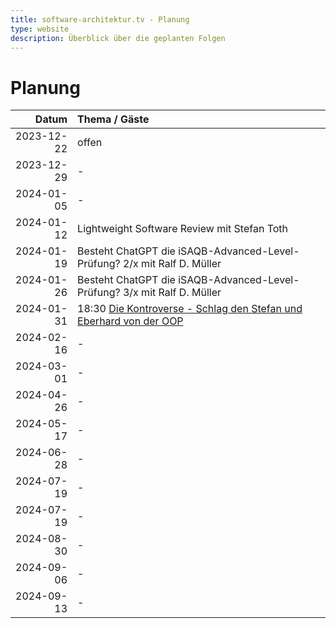 ```yaml
---
title: software-architektur.tv - Planung
type: website
description: Überblick über die geplanten Folgen
---
```


# Planung

| Datum      | Thema / Gäste                             |
|-----------:|:------------------------------------------|
| 2023-12-22 | offen |
| 2023-12-29 | - |
| 2024-01-05 | - |
| 2024-01-12 | Lightweight Software Review mit Stefan Toth |
| 2024-01-19 | Besteht ChatGPT die iSAQB-Advanced-Level-Prüfung? 2/x mit Ralf D. Müller |
| 2024-01-26 | Besteht ChatGPT die iSAQB-Advanced-Level-Prüfung? 3/x mit Ralf D. Müller |
| 2024-01-31 | 18:30 [Die Kontroverse - Schlag den Stefan und Eberhard von der OOP](https://www.oop-konferenz.de/oop-2024/programm/konferenzprogramm#item-7060) |
| 2024-02-16 | - |
| 2024-03-01 | - |
| 2024-04-26 | - |
| 2024-05-17 | - |
| 2024-06-28 | - |
| 2024-07-19 | - |
| 2024-07-19 | - |
| 2024-08-30 | - |
| 2024-09-06 | - |
| 2024-09-13 | - |
